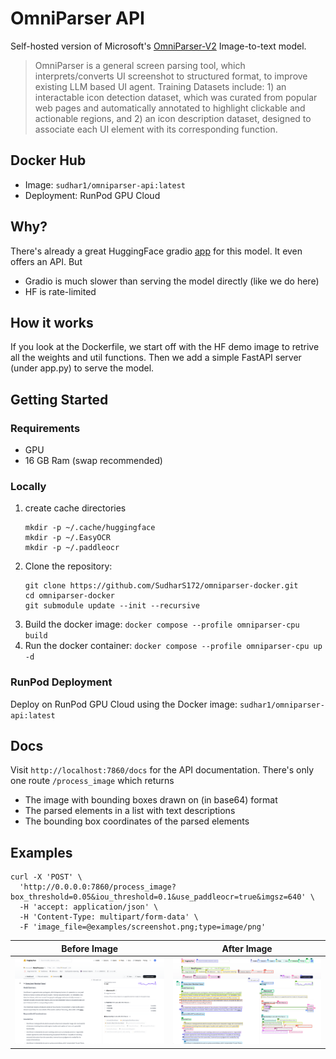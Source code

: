 # OmniParser API

Self-hosted version of Microsoft's [OmniParser-V2](https://huggingface.co/microsoft/OmniParser-v2.0) Image-to-text model.

> OmniParser is a general screen parsing tool, which interprets/converts UI screenshot to structured format, to improve existing LLM based UI agent. Training Datasets include: 1) an interactable icon detection dataset, which was curated from popular web pages and automatically annotated to highlight clickable and actionable regions, and 2) an icon description dataset, designed to associate each UI element with its corresponding function.

## Docker Hub
- Image: `sudhar1/omniparser-api:latest`
- Deployment: RunPod GPU Cloud

## Why?

There's already a great HuggingFace gradio [app](https://huggingface.co/spaces/microsoft/OmniParser-v2.0) for this model. It even offers an API. But

- Gradio is much slower than serving the model directly (like we do here)
- HF is rate-limited

## How it works

If you look at the Dockerfile, we start off with the HF demo image to retrive all the weights and util functions. Then we add a simple FastAPI server (under app.py) to serve the model.

## Getting Started

### Requirements

- GPU
- 16 GB Ram (swap recommended)

### Locally
1. create cache directories
    ```shell
    mkdir -p ~/.cache/huggingface
    mkdir -p ~/.EasyOCR
    mkdir -p ~/.paddleocr
    ```
2. Clone the repository:
   ```shell
   git clone https://github.com/SudharS172/omniparser-docker.git
   cd omniparser-docker
   git submodule update --init --recursive
   ```
2. Build the docker image: `docker compose --profile omniparser-cpu build`
3. Run the docker container: `docker compose --profile omniparser-cpu up -d`

### RunPod Deployment

Deploy on RunPod GPU Cloud using the Docker image: `sudhar1/omniparser-api:latest`

## Docs

Visit `http://localhost:7860/docs` for the API documentation. There's only one route `/process_image` which returns

- The image with bounding boxes drawn on (in base64) format
- The parsed elements in a list with text descriptions
- The bounding box coordinates of the parsed elements

## Examples

```shell
curl -X 'POST' \
  'http://0.0.0.0:7860/process_image?box_threshold=0.05&iou_threshold=0.1&use_paddleocr=true&imgsz=640' \
  -H 'accept: application/json' \
  -H 'Content-Type: multipart/form-data' \
  -F 'image_file=@examples/screenshot.png;type=image/png'
```

| Before Image                       | After Image                   |
| ---------------------------------- | ----------------------------- |
| ![Before](examples/screenshot.png) | ![After](examples/after.webp) |

